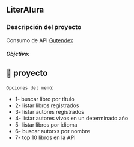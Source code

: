 ## LiterAlura

<h3>Descripción del proyecto</h3>

Consumo de API [Gutendex](https://gutendex.com/) 

<h5>Objetivo:</h5>

## :hammer: proyecto
`Opciones del menú`:
- 1- buscar libro por título
- 2- listar libros registrados
- 3- listar autores registrados
- 4- listar autores vivos en un determinado año
- 5- listar libros por idioma
- 6- buscar autorxs por nombre
- 7- top 10 libros en la API

